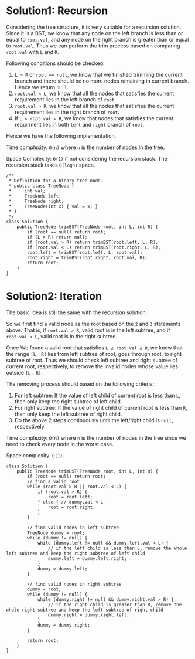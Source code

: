 # Solution1: Recursion

Considering the tree structure, it is very suitable for a recursion solution. Since it is a BST, we know that any node on the left branch is less than or equal to `root.val`, and any node on the right branch is greater than or equal to `root.val`. Thus we can perform the trim process based on comparing `root.val` with `L` and `R`.   

Following conditions should be checked.  

1. `L > R` or `root == null`, we know that we finished trimming the current branch and there should be no more nodes remaining in current branch. Hence we return `null`.   
2. `root.val < L`, we know that all the nodes that satisfies the current requirement lies in the left branch of `root`.   
3. `root.val > R`, we know that all the nodes that satisfies the current requirement lies in the right branch of `root`.   
4. If `L < root.val < R`, we know that nodes that satisfies the current requirment lies in both `left` and `right` branch of `root`.   

Hence we have the following implementation.   

Time complexity: `O(n)` where `n` is the number of nodes in the tree.  

Space Complexity: `O(1)` if not considering the recursion stack. The recursion stack takes `O(logn)` space.  

```
/**
 * Definition for a binary tree node.
 * public class TreeNode {
 *     int val;
 *     TreeNode left;
 *     TreeNode right;
 *     TreeNode(int x) { val = x; }
 * }
 */
class Solution {
    public TreeNode trimBST(TreeNode root, int L, int R) {
        if (root == null) return root;
        if (L > R) return null;
        if (root.val > R) return trimBST(root.left, L, R);
        if (root.val < L) return trimBST(root.right, L, R);
        root.left = trimBST(root.left, L, root.val);
        root.right = trimBST(root.right, root.val, R);
        return root; 
    }
}
```

# Solution2: Iteration

The basic idea is still the same with the recursion solution.   

So we first find a valid node as the root based on the `2` and `3` statements above. That is, if `root.val > R`, valid root is in the left subtree, and if `root.val < L`, valid root is in the right subtree.  

Once We found a valid root that satisfies `L ≤ root.val ≤ R`, we know that the range `[L, R]` lies from left subtree of root, goes through root, to right subtree of root. Thus we should check left subtree and right subtree of current root, respectively, to remove the invalid nodes whose value lies outside `[L, R]`. 

The removing process should based on the following criteria:  

1. For left subtree: If the value of left child of current root is less than `L`, then only keep the right subtree of left child.    
2. For right subtree: If the value of right child of current root is less than `R`, then only keep the left subtree of right child.  
3. Do the above 2 steps continuously until the left/right child is `null`, respectively.  

Time complexity: `O(n)` where `n` is the number of nodes in the tree since we need to check every node in the worst case.  

Space complexity: `O(1)`.  

```
class Solution {
    public TreeNode trimBST(TreeNode root, int L, int R) {
        if (root == null) return root;
        // find a valid root
        while (root.val > R || root.val < L) {
            if (root.val > R) {
                root = root.left;
            } else { // dummy.val < L
                root = root.right;
            }
        }
        
        // find valid nodes in left subtree
        TreeNode dummy = root;
        while (dummy != null) {
            while (dummy.left != null && dummy.left.val < L) {
                // if the left child is less than L, remove the whole left subtree and keep the right subtree of left child
                dummy.left = dummy.left.right;
            }
            dummy = dummy.left;
        }
        
        // find valid nodes in right subtree
        dummy = root;
        while (dummy != null) {
            while (dummy.right != null && dummy.right.val > R) {
                // if the right child is greater than R, remove the whole right subtree and keep the left subtree of right child
                dummy.right = dummy.right.left;
            }
            dummy = dummy.right;
        }
        
        return root;
    }
}
```
